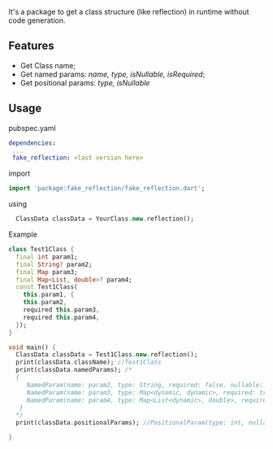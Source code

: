 
It's a package to get a class structure (like reflection) in runtime without code generation.

## Features
 - Get Class name;
 - Get named params: _name, type, isNullable, isRequired_;
 - Get positional params: _type, isNullable_

## Usage

pubspec.yaml
```yaml
dependencies:
 ...
 fake_reflection: <last version here>
```

import
```dart
import 'package:fake_reflection/fake_reflection.dart';
```

using
```dart
  ClassData classData = YourClass.new.reflection();
```

Example
```dart
class Test1Class {
  final int param1;
  final String? param2;
  final Map param3;
  final Map<List, double>? param4;
  const Test1Class(
    this.param1, {
    this.param2,
    required this.param3,
    required this.param4,
  });
}

void main() {
  ClassData classData = Test1Class.new.reflection();
  print(classData.className); //Test1Class
  print(classData.namedParams); /* 
  {
     NamedParam(name: param2, type: String, required: false, nullable: true), 
     NamedParam(name: param3, type: Map<dynamic, dynamic>, required: true, nullable: false), 
     NamedParam(name: param4, type: Map<List<dynamic>, double>, required: true, nullable: true)
   }
  */
  print(classData.positionalParams); //PositionalParam(type: int, nullable: false)

}
```
